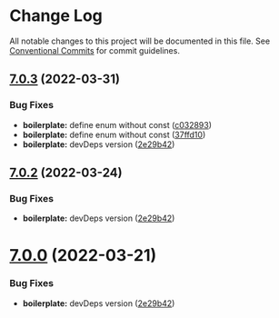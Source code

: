 # Change Log

All notable changes to this project will be documented in this file.
See [Conventional Commits](https://conventionalcommits.org) for commit guidelines.

## [7.0.3](https://github.com/waitingsong/npm-mono-base/compare/v7.0.2...v7.0.3) (2022-03-31)


### Bug Fixes

* **boilerplate:** define enum without const ([c032893](https://github.com/waitingsong/npm-mono-base/commit/c032893e27633d7934fcd2a4f918e2ceeb8cc601))
* **boilerplate:** define enum without const ([37ffd10](https://github.com/waitingsong/npm-mono-base/commit/37ffd10749d0aaa7c3d0ddf8e3c41c7a9bfedc3b))
* **boilerplate:** devDeps version ([2e29b42](https://github.com/waitingsong/npm-mono-base/commit/2e29b42d3eb679cdbced3a0a3d65a9172bd2da34))





## [7.0.2](https://github.com/waitingsong/npm-mono-base/compare/v7.0.1...v7.0.2) (2022-03-24)


### Bug Fixes

* **boilerplate:** devDeps version ([2e29b42](https://github.com/waitingsong/npm-mono-base/commit/2e29b42d3eb679cdbced3a0a3d65a9172bd2da34))





# [7.0.0](https://github.com/waitingsong/npm-mono-base/compare/v6.0.0...v7.0.0) (2022-03-21)


### Bug Fixes

* **boilerplate:** devDeps version ([2e29b42](https://github.com/waitingsong/npm-mono-base/commit/2e29b42d3eb679cdbced3a0a3d65a9172bd2da34))
